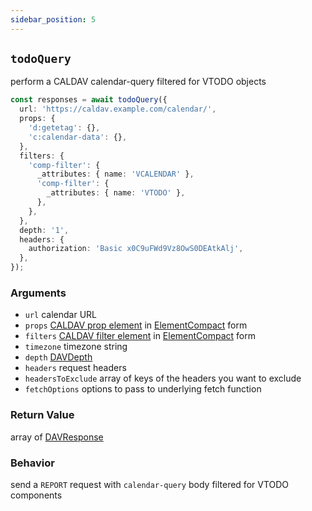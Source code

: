 ```yaml
---
sidebar_position: 5
---
```


## `todoQuery`

perform a CALDAV calendar-query filtered for VTODO objects

```ts
const responses = await todoQuery({
  url: 'https://caldav.example.com/calendar/',
  props: {
    'd:getetag': {},
    'c:calendar-data': {},
  },
  filters: {
    'comp-filter': {
      _attributes: { name: 'VCALENDAR' },
      'comp-filter': {
        _attributes: { name: 'VTODO' },
      },
    },
  },
  depth: '1',
  headers: {
    authorization: 'Basic x0C9uFWd9Vz8OwS0DEAtkAlj',
  },
});
```

### Arguments

- `url` calendar URL
- `props` [CALDAV prop element](https://datatracker.ietf.org/doc/html/rfc4791#section-9.6.4) in [ElementCompact](../types/ElementCompact.md) form
- `filters` [CALDAV filter element](https://datatracker.ietf.org/doc/html/rfc4791#section-9.7) in [ElementCompact](../types/ElementCompact.md) form
- `timezone` timezone string
- `depth` [DAVDepth](../types/DAVDepth.md)
- `headers` request headers
- `headersToExclude` array of keys of the headers you want to exclude
- `fetchOptions` options to pass to underlying fetch function

### Return Value

array of [DAVResponse](../types/DAVResponse.md)

### Behavior

send a `REPORT` request with `calendar-query` body filtered for VTODO components
